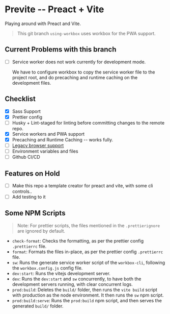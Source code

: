 # Previte -- Preact + Vite

Playing around with Preact and Vite.

> This git branch `using-workbox` uses workbox for the PWA support.

## Current Problems with this branch

- [ ] Service worker does not work currently for development mode. 

    We have to configure workbox to copy the service worker file to the project root, and do precaching and runtime caching on the development files.

## Checklist

- [x] Sass Support
- [x] Prettier config
- [ ] Husky + Lint-staged for linting before committing changes to the remote repo.
- [x] Service workers and PWA support
- [x] Precaching and Runtime Caching -- works fully.
- [ ] [Legacy browser support](https://vitejs.dev/guide/build.html)
- [ ] Environment variables and files
- [ ] Github CI/CD

## Features on Hold

- [ ] Make this repo a template creator for preact and vite, with some cli controls..
- [ ] Add testing to it

## Some NPM Scripts

> Note: For prettier scripts, the files mentioned in the `.prettierignore` are ignored by default.

- `check-format`: Checks the formatting, as per the prettier config `.prettierrc` file. 
- `format`: Formats the files in-place, as per the prettier config `.prettierrc` file.
- `sw`: Runs the generate service worker script of the `workbox-cli`, following the `workbox.config.js` config file.
- `dev:start`: Runs the vitejs development server.
- `dev`: Runs the `dev:start` and `sw` concurrently, to have both the development servers running, with clear concurrent logs.
- `prod:build`: Deletes the `build/` folder, then runs the `vite build` script with production as the node environment. It then runs the `sw` npm script.
- `prod:build:serve`: Runs the `prod:build` npm script, and then serves the generated `build/` folder.
